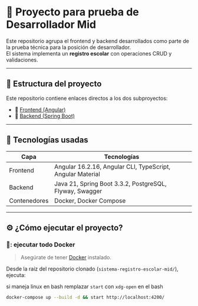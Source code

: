 # 🧠 Proyecto para prueba de Desarrollador Mid

Este repositorio agrupa el frontend y backend desarrollados como parte de la prueba técnica para la posición de desarrollador.  
El sistema implementa un **registro escolar** con operaciones CRUD y validaciones.

---

## 📁 Estructura del proyecto

Este repositorio contiene enlaces directos a los dos subproyectos:

- 🔗 [Frontend (Angular)](https://github.com/DarcherDev/sre-frontend.git)
- 🔗 [Backend (Spring Boot)](https://github.com/DarcherDev/sre-backend.git)

---

## 🚀 Tecnologías usadas

| Capa       | Tecnologías                                                   |
|------------|---------------------------------------------------------------|
| Frontend   | Angular 16.2.16, Angular CLI, TypeScript, Angular Material     |
| Backend    | Java 21, Spring Boot 3.3.2, PostgreSQL, Flyway, Swagger        |
| Contenedores | Docker, Docker Compose                                      |

---

## ⚙️ ¿Cómo ejecutar el proyecto?

### 🐳: ejecutar todo Docker 

> Asegúrate de tener [Docker](https://docs.docker.com/get-docker/) instalado.

Desde la raíz del repositorio clonado (`sistema-registro-escolar-mid/`), ejecuta:

si maneja linux en bash remplazar ```start``` con ```xdg-open``` en el bash

```bash
docker-compose up --build -d && start http://localhost:4200/
